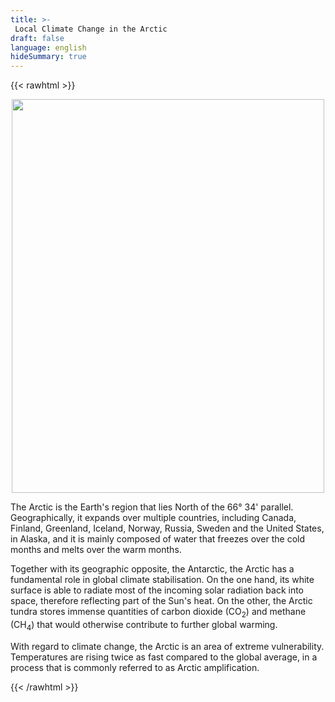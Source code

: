 ```yaml
---
title: >-
 Local Climate Change in the Arctic
draft: false
language: english
hideSummary: true
---
```


{{< rawhtml >}}

<center><img loading="lazy" src="/temp_aug23.png" alt="" class="centerImage" width="500" height="630"></center>

<p>The Arctic is the Earth's region that lies North of the 66° 34' parallel. Geographically, it expands over multiple countries, including Canada, Finland, Greenland, Iceland, Norway, Russia, Sweden and the United States, in Alaska, and it is mainly composed of water that freezes over the cold months and melts over the warm months.</p> 

<p>Together with its geographic opposite, the Antarctic, the Arctic has a fundamental role in global climate stabilisation. On the one hand, its white surface is able to radiate most of the incoming solar radiation back into space, therefore reflecting part of the Sun's heat. On the other, the Arctic tundra stores immense quantities of carbon dioxide (CO<sub>2</sub>) and methane (CH<sub>4</sub>) that would otherwise contribute to further global warming.</p>

<p>With regard to climate change, the Arctic is an area of extreme vulnerability. Temperatures are rising twice as fast compared to the global average, in a process that is commonly referred to as Arctic amplification. </p>

{{< /rawhtml >}}